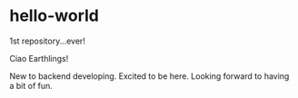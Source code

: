 # hello-world
1st repository...ever!

Ciao Earthlings! 

New to backend developing. Excited to be here. Looking forward to having a bit of fun. 
